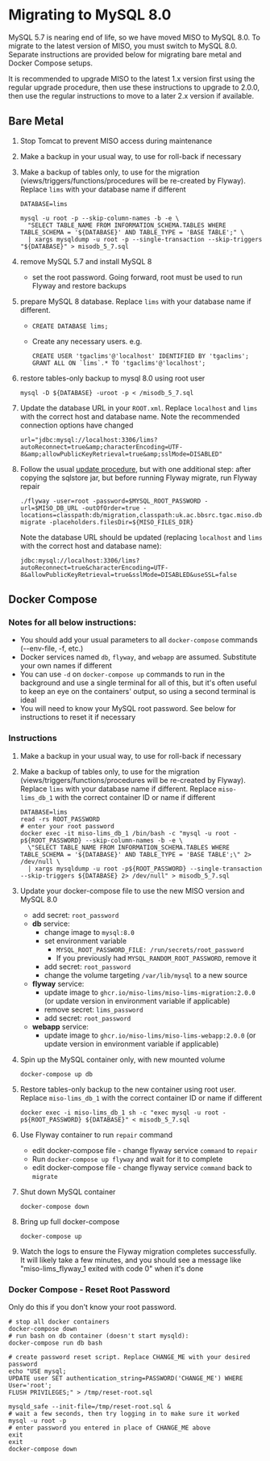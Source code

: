 # Migrating to MySQL 8.0

MySQL 5.7 is nearing end of life, so we have moved MISO to MySQL 8.0. To migrate to the latest
version of MISO, you must switch to MySQL 8.0. Separate instructions are provided below for
migrating bare metal and Docker Compose setups.

It is recommended to upgrade MISO to the latest 1.x version first using the regular upgrade
procedure, then use these instructions to upgrade to 2.0.0, then use the regular instructions to
move to a later 2.x version if available.

## Bare Metal

1. Stop Tomcat to prevent MISO access during maintenance
1. Make a backup in your usual way, to use for roll-back if necessary
1. Make a backup of tables only, to use for the migration (views/triggers/functions/procedures will
  be re-created by Flyway). Replace `lims` with your database name if different
  
    ```
    DATABASE=lims

    mysql -u root -p --skip-column-names -b -e \
      "SELECT TABLE_NAME FROM INFORMATION_SCHEMA.TABLES WHERE TABLE_SCHEMA = '${DATABASE}' AND TABLE_TYPE = 'BASE TABLE';" \
      | xargs mysqldump -u root -p --single-transaction --skip-triggers "${DATABASE}" > misodb_5_7.sql
    ```

1. remove MySQL 5.7 and install MySQL 8
   * set the root password. Going forward, root must be used to run Flyway and restore backups
1. prepare MySQL 8 database. Replace `lims` with your database name if different.
   * `CREATE DATABASE lims;`
   * Create any necessary users. e.g.

     ```
     CREATE USER 'tgaclims'@'localhost' IDENTIFIED BY 'tgaclims';
     GRANT ALL ON `lims`.* TO 'tgaclims'@'localhost';
     ```

1. restore tables-only backup to mysql 8.0 using root user

   ```
   mysql -D ${DATABASE} -uroot -p < /misodb_5_7.sql
   ```

1. Update the database URL in your `ROOT.xml`. Replace `localhost` and `lims` with the correct host
  and database name. Note the recommended connection options have changed

    ```
    url="jdbc:mysql://localhost:3306/lims?autoReconnect=true&amp;characterEncoding=UTF-8&amp;allowPublicKeyRetrieval=true&amp;sslMode=DISABLED"
    ```

1. Follow the usual [update procedure](https://miso-lims.readthedocs.io/projects/docs/en/latest/admin/baremetal-installation-guide/#installing-and-upgrading), but with one additional step:
  after copying the sqlstore jar, but before running Flyway migrate, run Flyway repair

    ```
    ./flyway -user=root -password=$MYSQL_ROOT_PASSWORD -url=$MISO_DB_URL -outOfOrder=true -locations=classpath:db/migration,classpath:uk.ac.bbsrc.tgac.miso.db.migration migrate -placeholders.filesDir=${MISO_FILES_DIR}
    ```
  
    Note the database URL should be updated (replacing `localhost` and `lims` with the correct host
    and database name):

    ```
    jdbc:mysql://localhost:3306/lims?autoReconnect=true&characterEncoding=UTF-8&allowPublicKeyRetrieval=true&sslMode=DISABLED&useSSL=false
    ```

## Docker Compose

### Notes for all below instructions:

* You should add your usual parameters to all `docker-compose` commands (--env-file, -f, etc.)
* Docker services named `db`, `flyway`, and `webapp` are assumed. Substitute your own names if
  different
* You can use `-d` on `docker-compose up` commands to run in the background and use a single
  terminal for all of this, but it's often useful to keep an eye on the containers' output, so using
  a second terminal is ideal
* You will need to know your MySQL root password. See below for instructions to reset it if
  necessary

### Instructions

1. Make a backup in your usual way, to use for roll-back if necessary
1. Make a backup of tables only, to use for the migration (views/triggers/functions/procedures will
  be re-created by Flyway). Replace `lims` with your database name if different. Replace
  `miso-lims_db_1` with the correct container ID or name if different

    ```
    DATABASE=lims
    read -rs ROOT_PASSWORD
    # enter your root password
    docker exec -it miso-lims_db_1 /bin/bash -c "mysql -u root -p${ROOT_PASSWORD} --skip-column-names -b -e \
      \"SELECT TABLE_NAME FROM INFORMATION_SCHEMA.TABLES WHERE TABLE_SCHEMA = '${DATABASE}' AND TABLE_TYPE = 'BASE TABLE';\" 2> /dev/null \
      | xargs mysqldump -u root -p${ROOT_PASSWORD} --single-transaction --skip-triggers ${DATABASE} 2> /dev/null" > misodb_5_7.sql
    ```

1. Update your docker-compose file to use the new MISO version and MySQL 8.0
    * add secret: `root_password`
    * **db** service:
      * change image to `mysql:8.0`
      * set environment variable
        * `MYSQL_ROOT_PASSWORD_FILE: /run/secrets/root_password`
        * If you previously had `MYSQL_RANDOM_ROOT_PASSWORD`, remove it
      * add secret: `root_password`
      * change the volume targeting `/var/lib/mysql` to a new source
    * **flyway** service:
      * update image to `ghcr.io/miso-lims/miso-lims-migration:2.0.0` (or update version in
        environment variable if applicable)
      * remove secret: `lims_password`
      * add secret: `root_password`
    * **webapp** service:
      * update image to `ghcr.io/miso-lims/miso-lims-webapp:2.0.0` (or update version in environment
        variable if applicable)

1. Spin up the MySQL container only, with new mounted volume

    ```
    docker-compose up db
    ```

1. Restore tables-only backup to the new container using root user. Replace `miso-lims_db_1` with
  the correct container ID or name if different

    ```
    docker exec -i miso-lims_db_1 sh -c "exec mysql -u root -p${ROOT_PASSWORD} ${DATABASE}" < misodb_5_7.sql
    ```

1. Use Flyway container to run `repair` command
    * edit docker-compose file - change flyway service `command` to `repair`
    * Run `docker-compose up flyway` and wait for it to complete
    * edit docker-compose file - change flyway service `command` back to `migrate`
1. Shut down MySQL container

    ```
    docker-compose down
    ```

1. Bring up full docker-compose

    ```
    docker-compose up
    ```

1. Watch the logs to ensure the Flyway migration completes successfully. It will likely take a few minutes, and you should see a message like "miso-lims_flyway_1 exited with code 0" when it's done

### Docker Compose - Reset Root Password

Only do this if you don't know your root password.

```
# stop all docker containers
docker-compose down
# run bash on db container (doesn't start mysqld):
docker-compose run db bash

# create password reset script. Replace CHANGE_ME with your desired password
echo "USE mysql;
UPDATE user SET authentication_string=PASSWORD('CHANGE_ME') WHERE User='root';
FLUSH PRIVILEGES;" > /tmp/reset-root.sql

mysqld_safe --init-file=/tmp/reset-root.sql &
# wait a few seconds, then try logging in to make sure it worked
mysql -u root -p
# enter password you entered in place of CHANGE_ME above
exit
exit
docker-compose down
```
